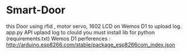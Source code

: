 # Smart-Door
this Door using rfid , motor servo, 1602 LCD on Wemos D1 to upload log.
app.py API uplaod log to clould
you must install lib for python (requirements.txt)
Wemos D1 perferences : http://arduino.esp8266.com/stable/package_esp8266com_index.json
